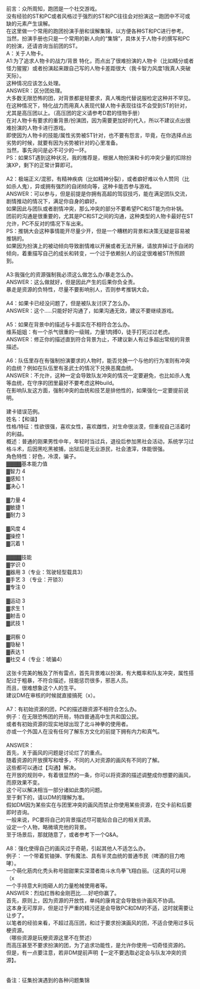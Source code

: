 <title>D君的仁善向扮演手册（写卡篇）</title>
<meta name="GENERATOR" content="WinCHM">
<meta http-equiv="Content-Type" content="text/html; charset=gb2312">
<br>前言：众所周知，跑团是一个社交游戏。
<br>没有经验的ST和PC或者风格过于强烈的ST和PC往往会对扮演这一跑团中不可或缺的元素产生误解。
<br>在这里做一个常用的跑团扮演手册和误解集锦，以方便各种ST和PC进行参考。
<br>当然，扮演手册也只是一个常用的新人向的“集锦”，具体关于人物卡的撰写和PC的扮演，还请咨询当前团的ST。
<br>A：关于人物卡。
<br>A1:为了追求人物卡的战力/背景 特化，而点出了很难扮演的人物卡（比如精分或者怪力猩猩）或者扮演起来跟自己写的人物卡差距很大（我卡智力风度1我真人突破天际）。
<br>这种情况应该怎么处理。
<br>ANSWER：区分团处理。
<br>大多数无限恐怖的团，对背景都是轻要求，真人嘴炮代替说服检定这种并不罕见。
<br>在这种情况下，特化战力而用真人表现代替人物卡表现往往不会受到ST的针对，尤其是高压团以上。（高压团的定义请参考D君的怪物手册）
<br>在对人物卡有要求的重背景/扮演团，因为需要更加好的代入，所以不建议点出很难扮演的人物卡进行游戏。
<br>即使因为人物卡的技能/属性劣势被ST针对，也不要有怨言，毕竟，在你选择点出劣势的时候，就要有因为劣势被针对的心里准备。
<br>当然，事先询问是必不可少的一环。
<br>PS：如果ST遇到这种状况，我的推荐是，根据人物扮演和卡的冲突少量的扣除扮演XP，剩下的正常计算即可。
<br>
<br>A2：极端正义/混邪，有精神疾病（比如精神分裂），或者癖好难以令人赞同（比如杀人鬼），异或拥有强烈的自闭倾向等，这种卡能否参与游戏。
<br>ANSWER：可以参与，但是前提是你拥有高超的驾驭技巧，能在满足团队交流，剧情推动的情况下，满足你自身的癖好。
<br>如果因此与团队或者剧情冲突，那么冲突的部分不要希望PC和ST能为你补锅。
<br>团前的沟通是很重要的，尤其是PC和ST之间的沟通，这种类型的人物卡最好在ST允许，PC不反对的情况下车出来。
<br>PS：推锅大会这种事情能开尽量少开，但是一个糟糕的背景和决策无疑是容易被推锅的。
<br>如果因为扮演上的被动倾向导致剧情难以开展或者无法开展，请放弃掉过于自闭的倾向，着重描写自己的成长和转变，一个过于依赖别人的设定很难被ST所照顾到。
<br>
<br>A3:我强化的资源强制我必须这么做怎么办/暴走怎么办。
<br>ANSWER：这么做就好，但是因此产生的后果你负全责。
<br>暴走是资源的负特性，尽量不要影响别人，否则参考推锅大会。
<br>
<br>A4：如果卡已经没问题了，但是被队友讨厌了怎么办。
<br>ANSWER：这个.....只能好好沟通了，如果沟通无效，建议不要继续游戏。
<br>
<br>A5：如果在背景中的描述与卡面实在不相符合怎么办。
<br>维系姐姐：有一个杀气很重的一级贼，力量1肉搏0，徒手打死过过老虎。
<br>ANSWER：修正你的描述直到符合背景为止，不建议新人有过多超出常规的背景描述。
<br>
<br>A6：队伍里存在有强制扮演要求的人物时，能否兑换一个与他的行为准则有冲突的血统？例如在队伍里有圣武士的情况下兑换恶魔血统。
<br>ANSWER：不允许，这种一定会导致队友冲突的情况一定要避免，也比如杀人鬼等血统，在守序的团里最好不要考虑这种build。
<br>在影响队友这方面，强制冲突的血统和技艺是排他性的，如果强化一定要提前说明。
<br>
<br>建卡错误范例。
<br>姓名：【和谐】
<br>性格/特征：性欲很强，喜欢女性，喜欢雌性，对生命很淡漠，但重视自己活着时的利益。
<br>概述：普通的刚果男性中年，年轻时当过兵，退役后参加黑社会活动，系统学习过格斗术，后因黑吃黑被捕，出狱后是无业游民，社会渣滓，体能很强。
<br>角色特性：好色，冷漠，骗子。
<br>▓▓▓▓基本能力值
<br>▓智力 4
<br>▓感知 1
<br>▓决心 1
<br>
<br>▓力量 4
<br>▓敏捷 1
<br>▓耐力 3
<br>
<br>▓风度 4
<br>▓操控 1
<br>▓沉着 1
<br>
<br>▓▓▓▓技能
<br>▓学识 0
<br>▓器用 3（专业：驾驶轻型载具3）
<br>▓手艺 3 （专业：开锁3）
<br>▓专注 0
<br>
<br>▓运动 3
<br>▓求生 1
<br>▓射击 0
<br>▓武技 1
<br>
<br>▓洞察 0
<br>▓隐秘 1
<br>▓表达 1
<br>▓社交 4（专业：唬骗4）
<br>
<br>这张卡完美的触及了所有雷点，首先背景难以扮演，有大概率和队友冲突，属性搭配过于粗暴，不符合描述，技能惩罚很多，邪恶人员。
<br>而且，很难想象这个人的生平。
<br>建议DM在审核的时候就直接搞死（x）。
<br>
<br>A7：有初始资源的团，PC的描述跟资源不相符合怎么办。
<br>例子：在无限恐怖团的开局，特四普通高中生共和国公民。
<br>或者有初始资源的现实地球出现了北斗神拳的使用者。
<br>亦或一个外国人在没有任何了解东方文化的前提下拥有内力和真气。
<br>
<br>ANSWER：
<br>首先，关于画风的问题是讨论烂了的重点。
<br>随着资源的开放撰写和增多，不同的人对资源的画风有不同的了解。
<br>这些都可以通过【沟通】解决。
<br>在开放的规则中，有着很显然的一条，你可以将资源的描述调整成你想要的画风，而原效果不变。
<br>这个可以解决相当一部分诸如此类的问题。
<br>至于剩下的，请以DM的理解为准。
<br>假如DM因为某些实在与团里冲突的画风而禁止你使用某些资源，在交卡前和后要即时咨询。
<br>一般来说，PC要将自己的背景描述尽可能贴合自己的相关资源。
<br>设定一个人物，略微填充他的背景。
<br>至于场景后，那就随意了，或者参考下一个Q&A。
<br>
<br>A8：强化使得自己的画风过于奇葩，引起其他人不适怎么办。
<br>例子： 一个带着贫铀弹、学有魔法、具有半灵血统的普通市民（啤酒的目力咆哮）。
<br>一个萌化筋肉化秃头称号甜甜果实深潜者南斗水鸟拳飞翔白丽。（这真的可以用（x
<br>一个手持意大利炮砸人的力量枪械使用者等。
<br>ANSWER：烈焰红唇和金刚芭比.....好吧你赢了。
<br>首先，原则上，因为资源的开放性，单纯的康肯定会导致些许画风不协调。
<br>这本身无可厚非，但是过于严重的精污还是会导致PC和DM的不适，这时就需要让让步了。
<br>以笔者的经验来看，不超过高压团，和过于要求扮演画风的团，不适合使用过多玩梗资源。
<br>（哪些资源是玩梗资源这里不在赘述）
<br>而高压甚至不要求扮演的团，为了追求功能性，是允许你使用一切奇怪资源的。
<br>但是，有一点要注意，若非DM提前声明【一定不要选取必定会与队友冲突的资源】。
<br>	
<br>
<br>备注：征集扮演遇到的各种问题集锦